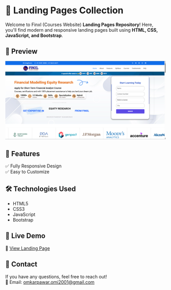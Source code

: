 # 🚀 Landing Pages Collection  

Welcome to Finxl (Courses Website) **Landing Pages Repository**! Here, you'll find modern and responsive landing pages built using **HTML, CSS, JavaScript, and Bootstrap**.  

## 🌟 Preview  
![Landing Page Preview](registration-form/Landing-Img.png)  

## 📌 Features  
✅ Fully Responsive Design  
✅ Easy to Customize  

## 🛠 Technologies Used  
- HTML5  
- CSS3  
- JavaScript  
- Bootstrap  


## 🚀 Live Demo  
🔗 [View Landing Page]([https://financial-modelling-equity-research.netlify.app/])  

## 📩 Contact  
If you have any questions, feel free to reach out!  
📧 Email: omkarpawar.omi2001@gmail.com 
